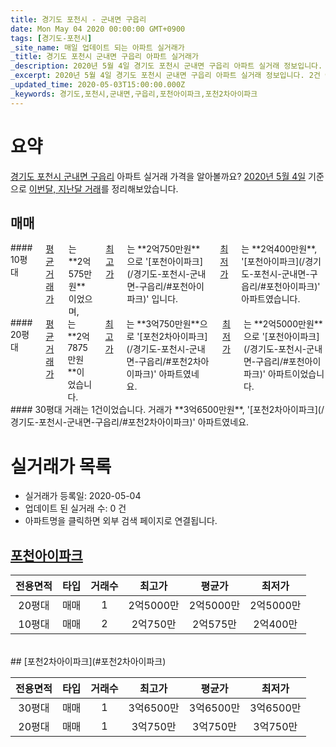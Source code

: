 ```yaml
---
title: 경기도 포천시 - 군내면 구읍리
date: Mon May 04 2020 00:00:00 GMT+0900
tags: [경기도-포천시]
_site_name: 매일 업데이트 되는 아파트 실거래가
_title: 경기도 포천시 군내면 구읍리 아파트 실거래가
_description: 2020년 5월 4일 경기도 포천시 군내면 구읍리 아파트 실거래 정보입니다. 2건 아파트 정보가 있습니다.
_excerpt: 2020년 5월 4일 경기도 포천시 군내면 구읍리 아파트 실거래 정보입니다. 2건 아파트 정보가 있습니다.
_updated_time: 2020-05-03T15:00:00.000Z
_keywords: 경기도,포천시,군내면,구읍리,포천아이파크,포천2차아이파크
---
```





# 요약
<ins>경기도 포천시 군내면 구읍리</ins> 아파트 실거래 가격을 알아볼까요? <ins>2020년 5월 4일</ins> 기준으로 <ins>이번달, 지난달 거래</ins>를 정리해보았습니다.

## 매매
<div class="container">
<div class="six columns" markdown="1">
#### 10평대
<ins>평균 거래가</ins>는 **2억575만원**이었으며, <ins>최고가</ins>는 **2억750만원**으로 '[포천아이파크](/경기도-포천시-군내면-구읍리/#포천아이파크)' 입니다. <ins>최저가</ins>는 **2억400만원**, '[포천아이파크](/경기도-포천시-군내면-구읍리/#포천아이파크)' 아파트였습니다.
</div>
<div class="six columns" markdown="1">
#### 20평대
<ins>평균 거래가</ins>는 **2억7875만원**이었습니다. <ins>최고가</ins>는 **3억750만원**으로 '[포천2차아이파크](/경기도-포천시-군내면-구읍리/#포천2차아이파크)' 아파트였네요. <ins>최저가</ins>는 **2억5000만원**으로 '[포천아이파크](/경기도-포천시-군내면-구읍리/#포천아이파크)' 아파트이었습니다.
</div>
</div>
<div class="container">
<div class="twelve columns" markdown="1">
#### 30평대
거래는 1건이었습니다. 거래가 **3억6500만원**, '[포천2차아이파크](/경기도-포천시-군내면-구읍리/#포천2차아이파크)' 아파트였네요.
</div>
</div>



# 실거래가 목록
- 실거래가 등록일: 2020-05-04
- 업데이트 된 실거래 수: 0 건
- 아파트명을 클릭하면 외부 검색 페이지로 연결됩니다.

## [포천아이파크](#포천아이파크)

|전용면적|타입|거래수|최고가|평균가|최저가|
|:---:|:---:|:---:|:---:|:---:|:---:|
|20평대|<span class="deal-type-1">매매</span>|1|2억5000만|2억5000만|2억5000만|
|10평대|<span class="deal-type-1">매매</span>|2|2억750만|2억575만|2억400만|

<br/>
## [포천2차아이파크](#포천2차아이파크)

|전용면적|타입|거래수|최고가|평균가|최저가|
|:---:|:---:|:---:|:---:|:---:|:---:|
|30평대|<span class="deal-type-1">매매</span>|1|3억6500만|3억6500만|3억6500만|
|20평대|<span class="deal-type-1">매매</span>|1|3억750만|3억750만|3억750만|

<br/>



